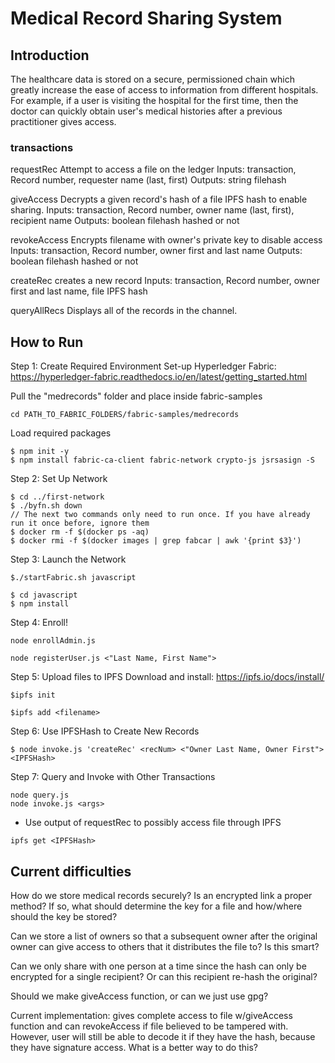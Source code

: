 # Medical Record Sharing System
## Introduction
The healthcare data is stored on a secure, permissioned chain which greatly increase the ease of access to information from different hospitals. For example, if a user is visiting the hospital for the first time, then the doctor can quickly obtain user's medical histories after a previous practitioner gives access. 

### transactions
requestRec
Attempt to access a file on the ledger
Inputs: transaction, Record number, requester name (last, first)
Outputs: string filehash

giveAccess
Decrypts a given record's hash of a file IPFS hash to enable sharing.
Inputs: transaction, Record number, owner name (last, first), recipient name
Outputs: boolean filehash hashed or not

revokeAccess
Encrypts filename with owner's private key to disable access
Inputs: transaction, Record number, owner first and last name
Outputs: boolean filehash hashed or not

createRec
creates a new record 
Inputs: transaction, Record number, owner first and last name, file IPFS hash

queryAllRecs
Displays all of the records in the channel.



## How to Run

Step 1: Create Required Environment
Set-up Hyperledger Fabric: https://hyperledger-fabric.readthedocs.io/en/latest/getting_started.html

Pull the "medrecords" folder and place inside fabric-samples
```
cd PATH_TO_FABRIC_FOLDERS/fabric-samples/medrecords
```
Load required packages
```
$ npm init -y
$ npm install fabric-ca-client fabric-network crypto-js jsrsasign -S
```

Step 2: Set Up Network
```
$ cd ../first-network
$ ./byfn.sh down
// The next two commands only need to run once. If you have already run it once before, ignore them
$ docker rm -f $(docker ps -aq)
$ docker rmi -f $(docker images | grep fabcar | awk '{print $3}')
```

Step 3: Launch the Network
```
$./startFabric.sh javascript

$ cd javascript
$ npm install
```

Step 4: Enroll!
```
node enrollAdmin.js

node registerUser.js <"Last Name, First Name">
```

Step 5: Upload files to IPFS
Download and install: https://ipfs.io/docs/install/
```
$ipfs init

$ipfs add <filename>
```

Step 6: Use IPFSHash to Create New Records

```
$ node invoke.js 'createRec' <recNum> <"Owner Last Name, Owner First"> <IPFSHash>
```

Step 7: Query and Invoke with Other Transactions
```
node query.js
node invoke.js <args>
```
* Use output of requestRec to possibly access file through IPFS
```
ipfs get <IPFSHash>
```


## Current difficulties
How do we store medical records securely? Is an encrypted link a proper method? If so, what should determine the key for a file and how/where should the key be stored?

Can we store a list of owners so that a subsequent owner after the original owner can give access to others that it distributes the file to? Is this smart?

Can we only share with one person at a time since the hash can only be encrypted for a single recipient? Or can this recipient re-hash the original?

Should we make giveAccess function, or can we just use gpg?

Current implementation: gives complete access to file w/giveAccess function and can revokeAccess if file believed to be tampered with. However, user will still be able to decode it if they have the hash, because they have signature access. What is a better way to do this?